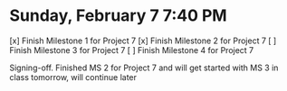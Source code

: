 # Sunday, February 7 7:40 PM
[x] Finish Milestone 1 for Project 7
[x] Finish Milestone 2 for Project 7
[ ] Finish Milestone 3 for Project 7
[ ] Finish Milestone 4 for Project 7

Signing-off. Finished MS 2 for Project 7 and will get started with MS 3 in class tomorrow, will continue later